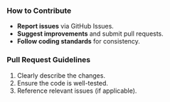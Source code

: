 ### **How to Contribute**
- **Report issues** via GitHub Issues.
- **Suggest improvements** and submit pull requests.
- **Follow coding standards** for consistency.

### **Pull Request Guidelines**
1. Clearly describe the changes.
2. Ensure the code is well-tested.
3. Reference relevant issues (if applicable).
